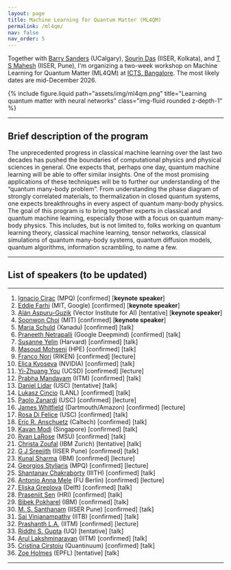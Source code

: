```yaml
---
layout: page
title: Machine Learning for Quantum Matter (ML4QM)
permalink: /ml4qm/
nav: false
nav_order: 5
---
```


Together with [Barry Sanders](https://iqst.ca/people/peoplepage.php?id=4) (UCalgary), [Sourin Das](https://www.iiserkol.ac.in/web/en/people/faculty/dps/sourin/#gsc.tab=0) (IISER, Kolkata), and [T S Mahesh](http://sites.iiserpune.ac.in/~mahesh.ts/homepage.htm) (IISER, Pune), I'm organizing a two-week workshop on Machine Learning for Quantum Matter (ML4QM) at [ICTS, Bangalore](https://www.icts.res.in). The most likely dates are mid-December 2026.

<div class="row">
  <div class="col-md-6 offset-md-3">
    {% include figure.liquid
         path="assets/img/ml4qm.png"
         title="Learning quantum matter with neural networks"
         class="img-fluid rounded z-depth-1" %}
  </div>
</div>

---

## Brief description of the program

The unprecedented progress in classical machine learning over the last two decades has pushed the boundaries of computational physics and physical sciences in general. One expects that, perhaps one day, quantum machine learning will be able to offer similar insights. One of the most promising applications of these techniques will be to further our understanding of the “quantum many-body problem”. From understanding the phase diagram of strongly correlated materials, to thermalization in closed quantum systems, one expects breakthroughs in every aspect of quantum many-body physics. The goal of this program is to bring together experts in classical and quantum machine learning, especially those with a focus on quantum many-body physics. This includes, but is not limited to, folks working on quantum learning theory, classical machine learning, tensor networks, classical simulations of quantum many-body systems, quantum diffusion models, quantum algorithms, information scrambling, to name a few.

---

## List of speakers (to be updated)

---

1. [Ignacio Cirac](https://scholar.google.com/citations?user=gPGlTbgAAAAJ) (MPQ) \[confirmed\] \[**keynote speaker**\]  
2. [Eddie Farhi](https://scholar.google.com/citations?user=DamXbWAAAAAJ&hl=en) (MIT, Google) \[confirmed\] \[**keynote speaker**\]  
3. [Alán Aspuru-Guzik](https://scholar.google.com/citations?user=Ag_6KEgAAAAJ&hl=en) (Vector Institute for AI) \[tentative\] \[**keynote speaker**\]  
4. [Soonwon Choi](https://scholar.google.com/citations?hl=en&user=BmwoUaoAAAAJ) (MIT) \[confirmed\] \[**keynote speaker**\]  
5. [Maria Schuld](https://scholar.google.com/citations?user=_ih_hwUAAAAJ) (Xanadu) \[confirmed\] \[talk\]  
6. [Praneeth Netrapalli](https://scholar.google.com/citations?user=mim8FQkAAAAJ&hl=en&oi=ao) (Google Deepmind) \[confirmed\] \[talk\]  
7. [Susanne Yelin](https://scholar.google.com/citations?user=Z8rxIggAAAAJ) (Harvard) \[confirmed\] \[talk\]  
8. [Masoud Mohseni](https://scholar.google.com/citations?hl=en&user=KhCiiawAAAAJ&view_op=list_works) (HPE) \[confirmed\] \[talk\]  
9. [Franco Nori](https://scholar.google.com/citations?user=SRUYLREAAAAJ) (RIKEN) \[confirmed\] \[lecture\]  
10. [Elica Kyoseva](https://scholar.google.com/citations?hl=en&user=C6cblNQAAAAJ&view_op=list_works&sortby=pubdate) (NVIDIA) \[confirmed\] \[talk\]  
11. [Yi-Zhuang You](https://scholar.google.com/citations?user=PLFbeHMAAAAJ&hl=en&oi=ao) (UCSD) \[confirmed\] \[lecture\]  
12. [Prabha Mandayam](https://scholar.google.com/citations?user=kHDUY0QAAAAJ) (IITM) \[confirmed\] \[talk\]  
13. [Daniel Lidar](https://scholar.google.com/citations?user=2J2t64gAAAAJ&hl=en) (USC) \[tentative\] \[talk\]  
14. [Lukasz Cincio](https://scholar.google.com/citations?user=opZLj2AAAAAJ) (LANL) \[confirmed\] \[talk\]  
15. [Paolo Zanardi](https://scholar.google.com/citations?user=Tsn9P-YAAAAJ&hl=en) (USC) \[confirmed\] \[lecture\]  
16. [James Whitfield](https://scholar.google.com/citations?hl=en&user=XLMWVzQAAAAJ&view_op=list_works) (Dartmouth/Amazon) \[confirmed\] \[lecture\]  
17. [Rosa Di Felice](https://scholar.google.com/citations?user=u8kJRZgAAAAJ&hl=en) (USC) \[confirmed\] \[talk\]  
18. [Eric R. Anschuetz](https://scholar.google.com/citations?user=dCjnZaUAAAAJ) (Caltech) \[confirmed\] \[talk\]  
19. [Kavan Modi](https://scholar.google.com/citations?user=96Uzen0AAAAJ) (Singapore) \[confirmed\] \[talk\]  
20. [Ryan LaRose](https://scholar.google.com/citations?user=BLeRseAAAAAJ) (MSU) \[confirmed\] \[talk\]  
21. [Christa Zoufal](https://scholar.google.com/citations?user=4l3kCFEAAAAJ) (IBM Zurich) \[tentative\] \[talk\]  
22. [G J Sreejith](https://scholar.google.com/citations?user=G4n2WsAAAAAJ&hl=en) (IISER Pune) \[confirmed\] \[talk\]  
23. [Kunal Sharma](https://scholar.google.com/citations?user=E2eolAwAAAAJ&hl=en&oi=ao) (IBM) \[confirmed\] \[lecture\]  
24. [Georgios Styliaris](https://scholar.google.com/citations?user=h-Pis-oAAAAJ&hl=en) (MPQ) \[confirmed\] \[lecture\]  
25. [Shantanav Chakraborty](https://scholar.google.com/citations?user=NXOEEbcAAAAJ&hl=en&oi=ao) (IIITH) \[confirmed\] \[talk\]  
26. [Antonio Anna Mele](https://scholar.google.com/citations?user=IgnTVy4AAAAJ) (FU Berlin) \[confirmed\] \[lecture\]  
27. [Eliska Greplova](https://scholar.google.cz/citations?&user=WIPqU4gAAAAJ) (Delft) \[confirmed\] \[talk\]  
28. [Prasenjit Sen](https://scholar.google.com/citations?user=t6vcf4_IvjcC&hl=en) (HRI) \[confirmed\] \[talk\]  
29. [Bibek Pokharel](https://scholar.google.com/citations?user=ZQXqgsEAAAAJ&hl=en) (IBM) \[confirmed\] \[talk\]  
30. [M. S. Santhanam](http://sites.iiserpune.ac.in/~santh/) (IISER Pune) \[confirmed\] \[talk\]  
31. [Sai Vinjanampathy](https://scholar.google.com/citations?user=DU_Z0-oAAAAJ&hl=en) (IITB) \[confirmed\] \[talk\]  
32. [Prashanth L.A.](https://scholar.google.com/citations?user=Q1YXWpoAAAAJ&hl=en) (IITM) \[confirmed\] \[lecture\]  
33. [Riddhi S. Gupta](https://scholar.google.com/citations?hl=en&user=exXac4gAAAAJ&view_op=list_works) (UQ) \[tentative\] \[talk\]  
34. [Arul Lakshminarayan](https://scholar.google.com/citations?user=LfokqNQAAAAJ&hl=en&oi=ao) (IITM) \[confirmed\] \[talk\]  
35. [Cristina Cirstoiu](https://scholar.google.com/citations?user=28xVFfgAAAAJ&hl=en) (Quantinuum) \[confirmed\] \[talk\]  
36. [Zoe Holmes](https://scholar.google.com/citations?user=UFRCxUwAAAAJ&hl=en) (EPFL) \[tentative\] \[talk\]  

---